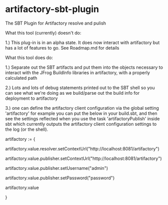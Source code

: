 # artifactory-sbt-plugin
The SBT Plugin for Artifactory resolve and pulish

What this tool (currently) doesn't do:

1.) This plug-in is in an alpha state.  It does now interact with artifactory but has a lot of features to go.  See Roadmap.md for details

What this tool does do:

1.) Separate out the SBT artifacts and put them into the objects necessary to interact with the JFrog
BuildInfo libraries in artifactory, with a properly calculated path

2.) Lots and lots of debug statements printed out to the SBT shell so you can see what we're doing as we
build/parse out the build info for deployment to artifactory

3.) one can define the artifactory client configuration via the global setting 'artifactory'   for example you can put the below in your build.sbt, and then see the settings reflected when you use the task 'artifactoryPublish' inside sbt which currently outputs the artifactory client configuration settings to the log (or the shell).


artifactory := 
{

artifactory.value.resolver.setContextUrl("http://localhost:8081/artifactory")

artifactory.value.publisher.setContextUrl("http://localhost:8081/artifactory")

artifactory.value.publisher.setUsername("admin")

artifactory.value.publisher.setPassword("password")

artifactory.value

}
